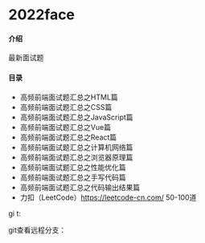 # 2022face

#### 介绍
最新面试题

#### 目录

- 高频前端面试题汇总之HTML篇
- 高频前端面试题汇总之CSS篇
- 高频前端面试题汇总之JavaScript篇 
- 高频前端面试题汇总之Vue篇
- 高频前端面试题汇总之React篇
- 高频前端面试题汇总之计算机网络篇
- 高频前端面试题汇总之浏览器原理篇
- 高频前端面试题汇总之性能优化篇
- 高频前端面试题汇总之手写代码篇
- 高频前端面试题汇总之代码输出结果篇
- 力扣（LeetCode）https://leetcode-cn.com/   50-100道   





gi t:

git查看远程分支：

